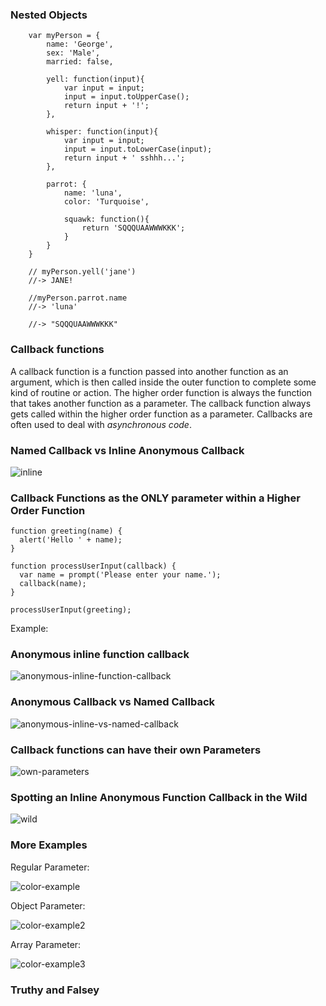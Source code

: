 ### Nested Objects

```
	var myPerson = {
		name: 'George',
		sex: 'Male',
		married: false,

		yell: function(input){
			var input = input;
			input = input.toUpperCase();
			return input + '!';
		},

		whisper: function(input){
			var input = input;
			input = input.toLowerCase(input);
			return input + ' sshhh...';
		},

		parrot: {
			name: 'luna',
			color: 'Turquoise',

			squawk: function(){
				return 'SQQQUAAWWWKKK';
			}
		}
	}

	// myPerson.yell('jane')
	//-> JANE!

	//myPerson.parrot.name
	//-> 'luna'

	//-> "SQQQUAAWWWKKK"
  ```
  
### Callback functions
  
A callback function is a function passed into another function as an argument, which is then called inside the outer function to complete some kind of routine or action. The higher order function is always the function that takes another function as a parameter. The callback function always gets called within the higher order function as a parameter. Callbacks are often used to deal with *asynchronous code*.

### Named Callback vs Inline Anonymous Callback 

![inline](http://imgur.com/7SefXfO.png)


### Callback Functions as the ONLY parameter within a Higher Order Function

```
function greeting(name) {
  alert('Hello ' + name);
}

function processUserInput(callback) {
  var name = prompt('Please enter your name.');
  callback(name);
}

processUserInput(greeting);
```


Example:

### Anonymous inline function callback
  
![anonymous-inline-function-callback](http://imgur.com/u0GgT6n.png)


### Anonymous Callback vs Named Callback 

![anonymous-inline-vs-named-callback](http://imgur.com/Tci3Ggu.png)


### Callback functions can have their own Parameters

![own-parameters](http://imgur.com/3zEydcd.png)


### Spotting an Inline Anonymous Function Callback in the Wild

![wild](http://imgur.com/dEnvVlf.png)


### More Examples

Regular Parameter: 

![color-example](http://imgur.com/v58SzKh.png)

Object Parameter: 

![color-example2](http://i.imgur.com/DOpfudo.png)

Array Parameter: 

![color-example3](http://imgur.com/DOpfudo.png)


### Truthy and Falsey
